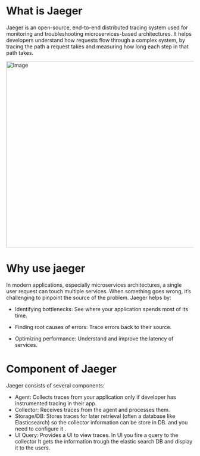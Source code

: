 # What is Jaeger
Jaeger is an open-source, end-to-end distributed tracing system used for monitoring and troubleshooting microservices-based architectures. It helps developers understand how requests flow through a complex system, by tracing the path a request takes and measuring how long each step in that path takes.


<img width="707" height="500" alt="Image" src="https://github.com/user-attachments/assets/6043645b-994e-42b7-8d23-d45728f7c9cd" />

# Why use jaeger
In modern applications, especially microservices architectures, a single user request can touch multiple services. When something goes wrong, it’s challenging to pinpoint the source of the problem. Jaeger helps by:

- Identifying bottlenecks: See where your application spends most of its time.

- Finding root causes of errors: Trace errors back to their source.

- Optimizing performance: Understand and improve the latency of services.

# Component of Jaeger
Jaeger consists of several components:
- Agent: Collects traces from your application only if developer has instrumented tracing in their app.
- Collector: Receives traces from the agent and processes them.
- Storage/DB: Stores traces for later retrieval (often a database like Elasticsearch) so the collector information can be store in DB. and you need to configure it .
- UI Query: Provides a UI to view traces. In UI you fire a query to the collector It gets the information trough the elastic search DB and display it to the users.
